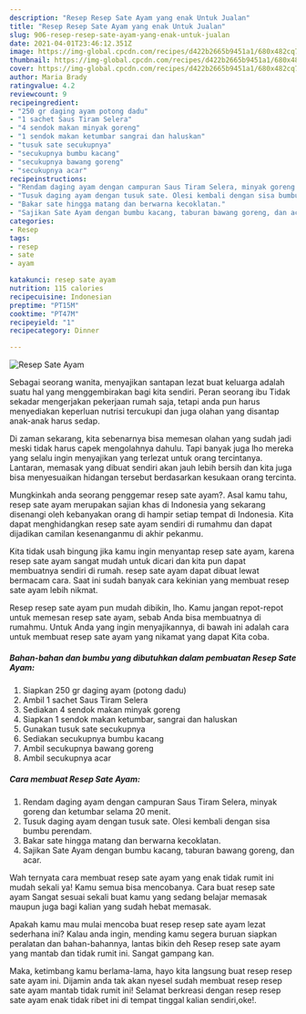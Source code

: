 ```yaml
---
description: "Resep Resep Sate Ayam yang enak Untuk Jualan"
title: "Resep Resep Sate Ayam yang enak Untuk Jualan"
slug: 906-resep-resep-sate-ayam-yang-enak-untuk-jualan
date: 2021-04-01T23:46:12.351Z
image: https://img-global.cpcdn.com/recipes/d422b2665b9451a1/680x482cq70/resep-sate-ayam-foto-resep-utama.jpg
thumbnail: https://img-global.cpcdn.com/recipes/d422b2665b9451a1/680x482cq70/resep-sate-ayam-foto-resep-utama.jpg
cover: https://img-global.cpcdn.com/recipes/d422b2665b9451a1/680x482cq70/resep-sate-ayam-foto-resep-utama.jpg
author: Maria Brady
ratingvalue: 4.2
reviewcount: 9
recipeingredient:
- "250 gr daging ayam potong dadu"
- "1 sachet Saus Tiram Selera"
- "4 sendok makan minyak goreng"
- "1 sendok makan ketumbar sangrai dan haluskan"
- "tusuk sate secukupnya"
- "secukupnya bumbu kacang"
- "secukupnya bawang goreng"
- "secukupnya acar"
recipeinstructions:
- "Rendam daging ayam dengan campuran Saus Tiram Selera, minyak goreng dan ketumbar selama 20 menit."
- "Tusuk daging ayam dengan tusuk sate. Olesi kembali dengan sisa bumbu perendam."
- "Bakar sate hingga matang dan berwarna kecoklatan."
- "Sajikan Sate Ayam dengan bumbu kacang, taburan bawang goreng, dan acar."
categories:
- Resep
tags:
- resep
- sate
- ayam

katakunci: resep sate ayam 
nutrition: 115 calories
recipecuisine: Indonesian
preptime: "PT15M"
cooktime: "PT47M"
recipeyield: "1"
recipecategory: Dinner

---
```



![Resep Sate Ayam](https://img-global.cpcdn.com/recipes/d422b2665b9451a1/680x482cq70/resep-sate-ayam-foto-resep-utama.jpg)

Sebagai seorang wanita, menyajikan santapan lezat buat keluarga adalah suatu hal yang menggembirakan bagi kita sendiri. Peran seorang ibu Tidak sekadar mengerjakan pekerjaan rumah saja, tetapi anda pun harus menyediakan keperluan nutrisi tercukupi dan juga olahan yang disantap anak-anak harus sedap.

Di zaman  sekarang, kita sebenarnya bisa memesan olahan yang sudah jadi meski tidak harus capek mengolahnya dahulu. Tapi banyak juga lho mereka yang selalu ingin menyajikan yang terlezat untuk orang tercintanya. Lantaran, memasak yang dibuat sendiri akan jauh lebih bersih dan kita juga bisa menyesuaikan hidangan tersebut berdasarkan kesukaan orang tercinta. 



Mungkinkah anda seorang penggemar resep sate ayam?. Asal kamu tahu, resep sate ayam merupakan sajian khas di Indonesia yang sekarang disenangi oleh kebanyakan orang di hampir setiap tempat di Indonesia. Kita dapat menghidangkan resep sate ayam sendiri di rumahmu dan dapat dijadikan camilan kesenanganmu di akhir pekanmu.

Kita tidak usah bingung jika kamu ingin menyantap resep sate ayam, karena resep sate ayam sangat mudah untuk dicari dan kita pun dapat membuatnya sendiri di rumah. resep sate ayam dapat dibuat lewat bermacam cara. Saat ini sudah banyak cara kekinian yang membuat resep sate ayam lebih nikmat.

Resep resep sate ayam pun mudah dibikin, lho. Kamu jangan repot-repot untuk memesan resep sate ayam, sebab Anda bisa membuatnya di rumahmu. Untuk Anda yang ingin menyajikannya, di bawah ini adalah cara untuk membuat resep sate ayam yang nikamat yang dapat Kita coba.

<!--inarticleads1-->

##### Bahan-bahan dan bumbu yang dibutuhkan dalam pembuatan Resep Sate Ayam:

1. Siapkan 250 gr daging ayam (potong dadu)
1. Ambil 1 sachet Saus Tiram Selera
1. Sediakan 4 sendok makan minyak goreng
1. Siapkan 1 sendok makan ketumbar, sangrai dan haluskan
1. Gunakan tusuk sate secukupnya
1. Sediakan secukupnya bumbu kacang
1. Ambil secukupnya bawang goreng
1. Ambil secukupnya acar




<!--inarticleads2-->

##### Cara membuat Resep Sate Ayam:

1. Rendam daging ayam dengan campuran Saus Tiram Selera, minyak goreng dan ketumbar selama 20 menit.
1. Tusuk daging ayam dengan tusuk sate. Olesi kembali dengan sisa bumbu perendam.
1. Bakar sate hingga matang dan berwarna kecoklatan.
1. Sajikan Sate Ayam dengan bumbu kacang, taburan bawang goreng, dan acar.




Wah ternyata cara membuat resep sate ayam yang enak tidak rumit ini mudah sekali ya! Kamu semua bisa mencobanya. Cara buat resep sate ayam Sangat sesuai sekali buat kamu yang sedang belajar memasak maupun juga bagi kalian yang sudah hebat memasak.

Apakah kamu mau mulai mencoba buat resep resep sate ayam lezat sederhana ini? Kalau anda ingin, mending kamu segera buruan siapkan peralatan dan bahan-bahannya, lantas bikin deh Resep resep sate ayam yang mantab dan tidak rumit ini. Sangat gampang kan. 

Maka, ketimbang kamu berlama-lama, hayo kita langsung buat resep resep sate ayam ini. Dijamin anda tak akan nyesel sudah membuat resep resep sate ayam mantab tidak rumit ini! Selamat berkreasi dengan resep resep sate ayam enak tidak ribet ini di tempat tinggal kalian sendiri,oke!.

